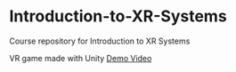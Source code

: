 # Introduction-to-XR-Systems
Course repository for Introduction to XR Systems

VR game made with Unity
[Demo Video](https://youtu.be/yCRTBv4N4Dc)